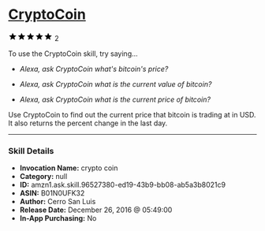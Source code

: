 # [CryptoCoin](http://alexa.amazon.com/#skills/amzn1.ask.skill.96527380-ed19-43b9-bb08-ab5a3b8021c9)
![5 stars](../../images/ic_star_black_18dp_1x.png)![5 stars](../../images/ic_star_black_18dp_1x.png)![5 stars](../../images/ic_star_black_18dp_1x.png)![5 stars](../../images/ic_star_black_18dp_1x.png)![5 stars](../../images/ic_star_black_18dp_1x.png) 2

To use the CryptoCoin skill, try saying...

* *Alexa, ask CryptoCoin what's bitcoin's price?*

* *Alexa, ask CryptoCoin what is the current value of bitcoin?*

* *Alexa, ask CryptoCoin what is the current price of bitcoin?*

Use CryptoCoin to find out the current price that bitcoin is trading at in USD.  It also returns the percent change in the last day.

***

### Skill Details

* **Invocation Name:** crypto coin
* **Category:** null
* **ID:** amzn1.ask.skill.96527380-ed19-43b9-bb08-ab5a3b8021c9
* **ASIN:** B01N0UFK32
* **Author:** Cerro San Luis
* **Release Date:** December 26, 2016 @ 05:49:00
* **In-App Purchasing:** No
